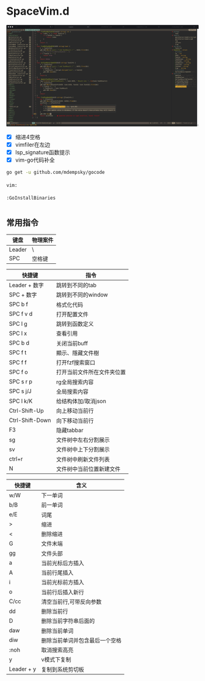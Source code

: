# SpaceVim.d
![image](image/vim.jpg)

- [x] 缩进4空格
- [x] vimfiler在左边
- [x] lsp_signature函数提示
- [x] vim-go代码补全

```bash
go get -u github.com/mdempsky/gocode

vim:

:GoInstallBinaries

```

#
## 常用指令

| 键盘   | 物理案件 |
| ------ | -------- |
| Leader | \        |
| SPC    | 空格键         |

| 快捷键          | 指令               |
| --------------- | ------------------ |
| Leader + 数字   | 跳转到不同的tab    |
| SPC + 数字      | 跳转到不同的window |
| SPC b f         | 格式化代码         |
| SPC f v d       | 打开配置文件       |
| SPC l g         | 跳转到函数定义     |
| SPC l x         | 查看引用           |
| SPC b d         | 关闭当前buff       |
| SPC f t         | 顯示、隱藏文件樹   |
| SPC f f         | 打开fzf搜索窗口    |
| SPC f o         | 打开当前文件所在文件夹位置| 
| SPC s r p       | rg全局搜索内容     |
| SPC s j/J       | 全局搜索内容       |
| SPC l k/K       | 给结构体加/取消json |
| Ctrl-Shift-Up   | 向上移动当前行     |
| Ctrl-Shift-Down | 向下移动当前行     |
| F3              | 隐藏tabbar         |
| sg              | 文件树中左右分割展示 |
| sv              | 文件树中上下分割展示 |
| ctrl+r          | 文件树中刷新文件列表 |
| N               | 文件树中当前位置新建文件|

| 快捷键 | 含义                           |
| ------ | ------------------------------ |
| w/W    | 下一单词                       |
| b/B    | 前一单词                       |
| e/E    | 词尾                           |
| >      | 缩进                           |
| <      | 删除缩进                       |
| G      | 文件末端                       |
| gg     | 文件头部                       |
| a      | 当前光标后方插入               |
| A      | 当前行尾插入                   |
| i      | 当前光标前方插入               |
| o      | 当前行后插入新行               |
| C/cc   | 清空当前行,可带反向参数        |
| dd     | 删除当前行                     |
| D      | 删除当前字符串后面的           |
| daw    | 删除当前单词                   |
| diw    | 删除当前单词并包含最后一个空格 |
| :noh   | 取消搜索高亮                   |
| y      | v模式下复制                    |	
| Leader + y| 复制到系统剪切板            |

